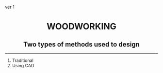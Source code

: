 ver 1

<center>
  
# **WOODWORKING**
  
## Two types of methods used to design  

</center>

---

1. Traditional  
1. Using CAD

